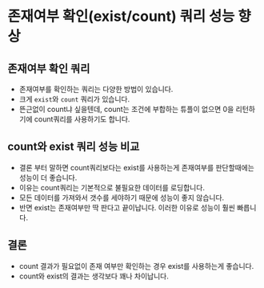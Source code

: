 # 존재여부 확인(exist/count) 쿼리 성능 향상

## 존재여부 확인 쿼리
* 존재여부를 확인하는 쿼리는 다양한 방법이 있습니다.
* 크게 `exist`와 `count` 쿼리가 있습니다.
* 뜬근없이 count냐 싶을텐데, count는 조건에 부합하는 튜플이 없으면 0을 리턴하기에 count쿼리를 사용하기도 합니다.

## count와 exist 쿼리 성능 비교
* 결론 부터 말하면 count쿼리보다는 exist를 사용하는게 존재여부를 판단할때에는 성능이 더 좋습니다.
* 이유는 count쿼리는 기본적으로 불필요한 데이터를 로딩합니다. 
* 모든 데이터를 가져와서 갯수를 세야하기 때문에 성능이 좋지 않습니다.
* 반면 exist는 존재여부만 딱 판다고 끝이납니다. 이러한 이유로 성능이 훨씬 빠릅니다.

## 결론
* count 결과가 필요없이 존재 여부만 확인하는 경우 exist를 사용하는게 좋습니다.
* count와 exist의 결과는 생각보다 꽤나 차이납니다.
